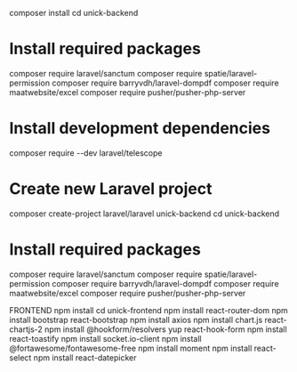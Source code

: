 composer install 
cd unick-backend

# Install required packages
composer require laravel/sanctum
composer require spatie/laravel-permission
composer require barryvdh/laravel-dompdf
composer require maatwebsite/excel
composer require pusher/pusher-php-server

# Install development dependencies
composer require --dev laravel/telescope
# Create new Laravel project
composer create-project laravel/laravel unick-backend
cd unick-backend

# Install required packages
composer require laravel/sanctum
composer require spatie/laravel-permission
composer require barryvdh/laravel-dompdf
composer require maatwebsite/excel
composer require pusher/pusher-php-server

FRONTEND 
npm install 
cd unick-frontend
npm install react-router-dom
npm install bootstrap react-bootstrap
npm install axios
npm install chart.js react-chartjs-2
npm install @hookform/resolvers yup react-hook-form
npm install react-toastify
npm install socket.io-client
npm install @fortawesome/fontawesome-free
npm install moment
npm install react-select
npm install react-datepicker

